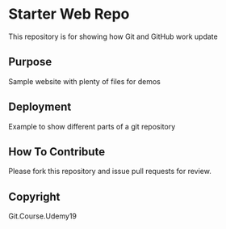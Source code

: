 # Starter Web Repo

This repository is for showing how Git and GitHub work update

## Purpose

Sample website with plenty of files for demos

## Deployment

Example to show different parts of a git repository

## How To Contribute

Please fork this repository and issue pull requests for review.

## Copyright

Git.Course.Udemy19
